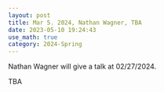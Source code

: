 ```yaml
---
layout: post
title: Mar 5. 2024, Nathan Wagner, TBA
date: 2023-05-10 19:24:43
use_math: true
category: 2024-Spring
---
```

Nathan Wagner will give a talk at 02/27/2024.

TBA
